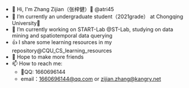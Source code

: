 - 👋 Hi, I'm Zhang Zijian（张梓健）🐑 @atri45
- 🌱 I’m currently an undergraduate student（2021grade） at Chongqing University🏫
- 🔭 I’m currently working on START-Lab @ST-Lab, studying on data mining and spatiotemporal data querying
- 👍 I share some learning resources in my repository@CQU_CS_learning_resources
- 🥰 Hope to make more friends
- 📫 How to reach me:
     - 🐧QQ: 1660696144
     - email：1660696144@qq.com or zijian.zhang@kangry.net
